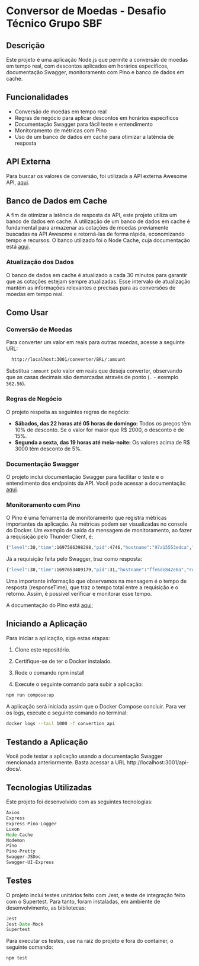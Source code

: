 # Conversor de Moedas - Desafio Técnico Grupo SBF

## Descrição

Este projeto é uma aplicação Node.js que permite a conversão de moedas em tempo real, com descontos aplicados em horários específicos, documentação Swagger, monitoramento com Pino e banco de dados em cache.

## Funcionalidades

- Conversão de moedas em tempo real
- Regras de negócio para aplicar descontos em horários específicos
- Documentação Swagger para fácil teste e entendimento
- Monitoramento de métricas com Pino
- Uso de um banco de dados em cache para otimizar a latência de resposta

## API Externa

Para buscar os valores de conversão, foi utilizada a API externa Awesome API, [aqui](https://docs.awesomeapi.com.br/api-de-moedas#legendas).


## Banco de Dados em Cache

A fim de otimizar a latência de resposta da API, este projeto utiliza um banco de dados em cache. A utilização de um banco de dados em cache é fundamental para armazenar as cotações de moedas previamente buscadas na API Awesome e retorná-las de forma rápida, economizando tempo e recursos. O banco utilizado foi o Node Cache, cuja documentação está [aqui](https://www.npmjs.com/package/node-cache).

### Atualização dos Dados

O banco de dados em cache é atualizado a cada 30 minutos para garantir que as cotações estejam sempre atualizadas. Esse intervalo de atualização mantém as informações relevantes e precisas para as conversões de moedas em tempo real.

## Como Usar

### Conversão de Moedas

Para converter um valor em reais para outras moedas, acesse a seguinte URL:

```bash
  http://localhost:3001/converter/BRL/:amount
```

Substitua `:amount` pelo valor em reais que deseja converter, observando que as casas decimais são demarcadas através de ponto (`.` - exemplo `562.56`).

### Regras de Negócio

O projeto respeita as seguintes regras de negócio:

- **Sábados, das 22 horas até 05 horas de domingo:** Todos os preços têm 10% de desconto. Se o valor for maior que R$ 2000, o desconto é de 15%.
- **Segunda a sexta, das 19 horas até meia-noite:** Os valores acima de R$ 3000 têm desconto de 5%.

### Documentação Swagger

O projeto inclui documentação Swagger para facilitar o teste e o entendimento dos endpoints da API. Você pode acessar a documentação [aqui](http://localhost:3001/api-docs/).

### Monitoramento com Pino

O Pino é uma ferramenta de monitoramento que registra métricas importantes da aplicação. As métricas podem ser visualizadas no console do Docker. Um exemplo de saída da mensagem de monitoramento, ao fazer a requisição pelo Thunder Client, é:

```bash
{"level":30,"time":1697586398298,"pid":4746,"hostname":"97a15553edca","req":{"id":2,"method":"GET","url":"/converter/BRL/100","query":{},"params":{},"headers":{"accept-encoding":"gzip, deflate, br","accept":"*/*","user-agent":"Thunder Client (https://www.thunderclient.com)","host":"localhost:3001","connection":"close"},"remoteAddress":"::ffff:172.21.0.1","remotePort":55458},"res":{"statusCode":200,"headers":{"x-powered-by":"Express","content-type":"application/json; charset=utf-8","content-length":"45","etag":"W/\"2d-AAEKpyHh563DX2vNDBsalAD6EOk\""}},"responseTime":1,"msg":"request completed"}
```

Já a requisição feita pelo Swagger, traz como resposta:

```bash
{"level":30,"time":1697653409179,"pid":31,"hostname":"ffe6de842e6a","req":{"id":9,"method":"GET","url":"/converter/BRL/1000","query":{},"params":{},"headers":{"host":"localhost:3001","connection":"keep-alive","sec-ch-ua":"\"Chromium\";v=\"118\", \"Google Chrome\";v=\"118\", \"Not=A?Brand\";v=\"99\"","accept":"*/*","dnt":"1","sec-ch-ua-mobile":"?0","user-agent":"Mozilla/5.0 (Macintosh; Intel Mac OS X 10_15_7) AppleWebKit/537.36 (KHTML, like Gecko) Chrome/118.0.0.0 Safari/537.36","sec-ch-ua-platform":"\"macOS\"","sec-fetch-site":"same-origin","sec-fetch-mode":"cors","sec-fetch-dest":"empty","referer":"http://localhost:3001/api-docs/","accept-encoding":"gzip, deflate, br","accept-language":"pt-BR,pt;q=0.9,en-US;q=0.8,en;q=0.7"},"remoteAddress":"::ffff:172.22.0.1","remotePort":60164},"res":{"statusCode":200,"headers":{"x-powered-by":"Express","content-type":"application/json; charset=utf-8","content-length":"48","etag":"W/\"30-J62VND0xEQ9EWFM+MsOaBX3zIww\""}},"responseTime":8,"msg":"request completed"}
```

Uma importante informação que observamos na mensagem é o tempo de resposta (responseTime), que traz o tempo total entre a requisição e o retorno. Assim, é possível verificar e monitorar esse tempo.

A documentação do Pino está [aqui](https://getpino.io/#/);


## Iniciando a Aplicação

Para iniciar a aplicação, siga estas etapas:

1. Clone este repositório.

2. Certifique-se de ter o Docker instalado.

3. Rode o comando npm install

4. Execute o seguinte comando para subir a aplicação:

```bash
npm run compose:up
```

A aplicação será iniciada assim que o Docker Compose concluir. Para ver os logs, execute o seguinte comando no terminal:
```bash
docker logs --tail 1000 -f convertion_api
```
 

## Testando a Aplicação

Você pode testar a aplicação usando a documentação Swagger mencionada anteriormente. Basta acessar a URL http://localhost:3001/api-docs/.

## Tecnologias Utilizadas

Este projeto foi desenvolvido com as seguintes tecnologias:

```javascript
Axios
Express
Express-Pino-Logger
Luxon
Node-Cache
Nodemon
Pino
Pino-Pretty
Swagger-JSDoc
Swagger-UI-Express
```

## Testes
O projeto inclui testes unitários feito com Jest, e teste de integração feito com o Supertest. Para tanto, foram instaladas, em ambiente de desenvolvimento, as bibliotecas:

```javascript
Jest
Jest-Date-Mock
Supertest
```

Para executar os testes, use na raiz do projeto e fora do container, o seguinte comando:

```bash
npm test
```